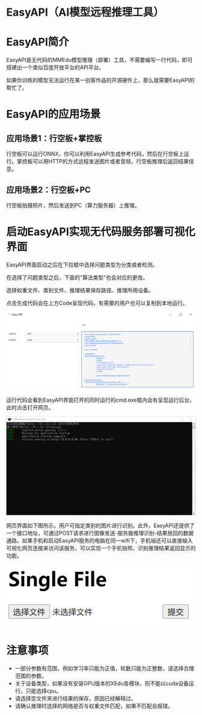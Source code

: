 # EasyAPI（AI模型远程推理工具）

EasyAPI简介
===========

EasyAPI是无代码的MMEdu模型推理（部署）工具，不需要编写一行代码，即可搭建出一个类似百度开放平台的API平台。

如果你训练的模型无法运行在某一创客作品的开源硬件上，那么就需要EasyAPI的帮忙了。

EasyAPI的应用场景
=================

应用场景1：行空板+掌控板
------------------------

行空板可以运行ONNX，你可以利用EasyAPI生成参考代码，然后在行空板上运行。掌控板可以用HTTP的方式远程发送图片或者音频，行空板推理后返回结果信息。

应用场景2：行空板+PC
--------------------

行空板拍摄照片，然后发送到PC（算力服务器）上推理。

启动EasyAPI实现无代码服务部署可视化界面
=======================================

EasyAPI界面启动之后在下拉框中选择问题类型为分类或者检测。

在选择了问题类型之后，下面的"算法类型"也会对应的更改。

选择权重文件、类别文件、推理结果保存路径、推理所用设备。

点击生成代码会在上方Code呈现代码，有需要的用户也可以复制到本地运行。

![](../images/easydl/API_code.PNG)

运行代码会看到EasyAPI界面打开的同时运行的cmd.exe框内会有呈现运行后台，此时点击打开网页。

![](../images/easydl/API运行后台.png)

网页界面如下图所示。用户可指定类别的图片进行识别。此外，EasyAPI还提供了一个接口地址，可通过POST请求进行图像发送-服务器推理识别-结果放回的数据通路。如果手机和启动EasyAPI服务的电脑在同一wifi下，手机端还可以直接输入可视化网页连接来访问该服务，可以实现一个手机拍照，识别推理结果返回显示的功能。

![](../images/easydl/API测试.png)

注意事项
========

-   一部分参数有范围，例如学习率只能为正值，轮数只能为正整数，请选择合理范围的参数。
-   关于设备类型，如果没有安装GPU版本的XEdu各模块，则不能以cuda设备运行，只能选择cpu。
-   请选择空文件夹进行结果的保存，原因已经解释过。
-   请确认推理时选择的网络是否与权重文件匹配，如果不匹配会报错。
